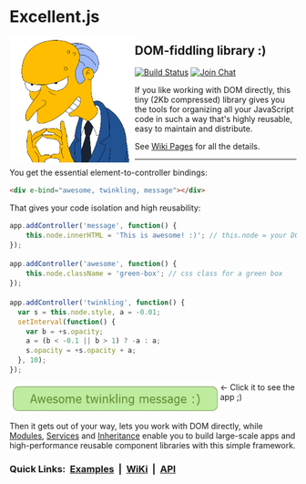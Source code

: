 # Excellent.js

<img align="left" width="220" height="220" src="./.github/images/burns.gif">

## DOM-fiddling library :)

[![Build Status](https://travis-ci.org/vitaly-t/excellent.svg?branch=master)](https://travis-ci.org/vitaly-t/excellent)
[![Join Chat](https://badges.gitter.im/vitaly-t/excellent.svg)](https://gitter.im/vitaly-t/excellent)

If you like working with DOM directly, this tiny (2Kb compressed) library gives you the tools for organizing
all your JavaScript code in such a way that's highly reusable, easy to maintain and distribute.

See [Wiki Pages] for all the details.

---

You get the essential element-to-controller bindings:

```html
<div e-bind="awesome, twinkling, message"></div>
```

That gives your code isolation and high reusability:

```js
app.addController('message', function() {
    this.node.innerHTML = 'This is awesome! :)'; // this.node = your DOM element
});

app.addController('awesome', function() {
    this.node.className = 'green-box'; // css class for a green box
});

app.addController('twinkling', function() {
  var s = this.node.style, a = -0.01;
  setInterval(function() {
    var b = +s.opacity;
    a = (b < -0.1 || b > 1) ? -a : a;
    s.opacity = +s.opacity + a;
  }, 10);
});
```
<a href="http://plnkr.co/edit/60xPj9MiCIbZlfe0Xp2I?p=preview"><img align="left" width="370" height="55" src="./.github/images/message.gif" alt="awesome"></a>
&#x2190; Click it to see the app ;)
<br/>
<br/>
<br/>
Then it gets out of your way, lets you work with DOM directly, while [Modules], [Services] and [Inheritance] enable you to build large-scale apps and high-performance reusable component libraries with this simple framework.

### Quick Links: &nbsp;[Examples]&nbsp; |&nbsp; [WiKi]&nbsp; |&nbsp; [API]

[API]:https://vitaly-t.github.io/excellent/
[Examples]:https://github.com/vitaly-t/excellent/wiki/Examples
[Wiki Pages]:https://github.com/vitaly-t/excellent/wiki
[WiKi]:https://github.com/vitaly-t/excellent/wiki
[Modules]:https://github.com/vitaly-t/excellent/wiki/Modules
[Services]:https://github.com/vitaly-t/excellent/wiki/Services
[Inheritance]:https://github.com/vitaly-t/excellent/wiki/Inheritance
